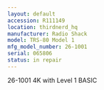 ```yaml
---
layout: default
accession: R111149
location: thirdnerd_hq
manufacturer: Radio Shack
model: TRS-80 Model 1
mfg_model_number: 26-1001
serial: 065806
status: in repair
---
```


26-1001 4K with Level 1 BASIC